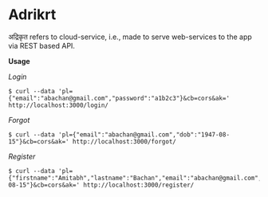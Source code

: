 # Adrikrt
अद्रिकृत refers to cloud-service, i.e., made to serve web-services to the app via REST based API.

**Usage**

_Login_

```
$ curl --data 'pl={"email":"abachan@gmail.com","password":"a1b2c3"}&cb=cors&ak=' http://localhost:3000/login/   
```

_Forgot_

```
$ curl --data 'pl={"email":"abachan@gmail.com","dob":"1947-08-15"}&cb=cors&ak=' http://localhost:3000/forgot/   
```

_Register_

```
$ curl --data 'pl={"firstname":"Amitabh","lastname":"Bachan","email":"abachan@gmail.com","password":"a1b2c3","dob":"1947-08-15"}&cb=cors&ak=' http://localhost:3000/register/   
```